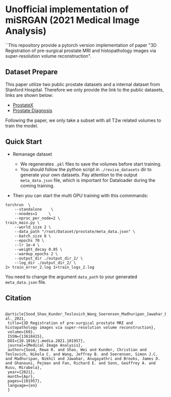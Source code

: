 # Unofficial implementation of miSRGAN (2021 Medical Image Analysis)

``This repository provide a pytorch version implementation of paper "3D Registration of pre-surgical prostate MRI and histopathology images via super-resolution volume reconstruction".


## Dataset Prepare
This paper utilize two public prostate datasets and a internal dataset from Stanford Hospital. Therefore we only provide the link to the public datasets, links are shown below:

- [ProstateX](https://wiki.cancerimagingarchive.net/pages/viewpage.action?pageId=23691656#23691656860763166b154d3b8294e6ff0c206fa5)
- [Prostate Diagnosis](https://wiki.cancerimagingarchive.net/display/Public/PROSTATE-DIAGNOSIS#327725498004a7544e04a10a36cf7ed85def9d0)

Following the paper, we only take a subset with all T2w related volumes to train the model.

## Quick Start
- Remanage dataset
  - We regenerates `.pkl` files to save the volumes before start training.
  - You should follow the python script in `./revise_datasets` dir to generate your own datasets. Pay attention to the output `meta_data.json` file, which is important for Dataloader during the coming training.

- Then you can start the multi GPU training with this commmands:
```
torchrun  \
    --standalone    \
    --nnodes=1     \
    --nproc_per_node=2 \
train_main.py \
    --world_size 2 \
    --data_path "/root/Dataset/prostate/meta_data.json" \
    --batch_size 8 \
    --epochs 70 \
    --lr 1e-4 \
    --weight_decay 0.05 \
    --warmup_epochs 2 \
    --output_dir ./output_dir_2/ \
    --log_dir ./output_dir_2/ \
2> train_error_2.log 1>train_logs_2.log
```
You need to change the argument `data_path` to your generated `meta_data.json` file.

## Citation
```
 @article{Sood_Shao_Kunder_Teslovich_Wang_Soerensen_Madhuripan_Jawahar_Brooks_Ghanouni_et al._2021, 
 title={3D Registration of pre-surgical prostate MRI and histopathology images via super-resolution volume reconstruction}, 
 volume={69}, 
 ISSN={13618415}, 
 DOI={10.1016/j.media.2021.101957}, 
 journal={Medical Image Analysis}, 
 author={Sood, Rewa R. and Shao, Wei and Kunder, Christian and Teslovich, Nikola C. and Wang, Jeffrey B. and Soerensen, Simon J.C. and Madhuripan, Nikhil and Jawahar, Anugayathri and Brooks, James D. and Ghanouni, Pejman and Fan, Richard E. and Sonn, Geoffrey A. and Rusu, Mirabela}, 
 year={2021}, 
 month={Apr}, 
 pages={101957}, 
 language={en} 
 }

```

